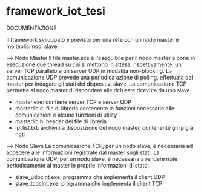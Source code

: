 # framework_iot_tesi

DOCUMENTAZIONE

Il framework sviluppato è previsto per una rete con un nodo master e molteplici nodi slave.

--> Nodo Master
Il file master.exe è l'eseguibile per il nodo master e pone in esecuzione due thread su cui si mettono in attesa, rispettivamente, un server TCP parallelo e un server UDP in modalità non-blocking.
La comunicazione UDP prevede una periodica azione di polling, effettuata dal master per indagare gli stati dei dispositivi slave.
La comunicazione TCP permette al nodo master di rispondere alle richieste ricevute da uno slave.

- master.exe: contiene server TCP e server UDP
- masterlib.c: file di libreria contenente le funzioni necessarie alle comunicazioni e alcune funzioni di utility
- masterlib.h: header del file di libreria
- ip_list.txt: archivio a disposizione del nodo master, contenente gli ip già noti

--> Nodo Slave
La comunicazione TCP, per un nodo slave, è necessaria ad accedere alle informazioni registrate dal master sugli stati.
La comunicazione UDP, per un nodo slave, è necessaria a rendere note periodicamente al master le proprie informazioni di stato.

- slave_udpclnt.exe: programma che implementa il client UDP
- slave_tcpclnt.exe: programma che implementa il client TCP

